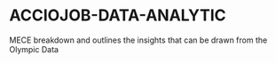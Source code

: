 # ACCIOJOB-DATA-ANALYTIC
 MECE breakdown and outlines the insights that can be drawn from the Olympic Data
